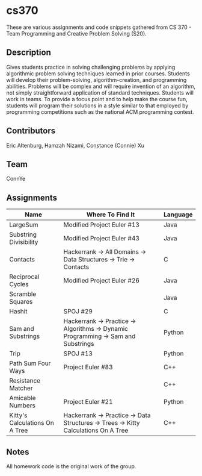# cs370

These are various assignments and code snippets gathered from CS 370 - Team Programming and Creative Problem Solving (S20).

## Description

Gives students practice in solving challenging problems by applying algorithmic problem solving techniques learned in prior courses.  Students will develop their problem-solving, algorithm-creation, and programming abilities.  Problems will be complex and will require invention of an algorithm, not simply straightforward application of standard techniques.  Students will work in teams.  To provide a focus point and to help make the course fun, students will program their solutions in a style similar to that employed by programming competitions such as the national ACM programming contest.

## Contributors 

Eric Altenburg, Hamzah Nizami, Constance (Connie) Xu

## Team

ConnYe

## Assignments 
| Name                           | Where To Find It                                                                   | Language |
|--------------------------------|------------------------------------------------------------------------------------|----------|
| LargeSum                       | Modified Project Euler #13                                                         | Java     |
| Substring Divisibility         | Modified Project Euler #43                                                         | Java     |
| Contacts                       | Hackerrank -> All Domains -> Data Structures -> Trie -> Contacts                   | C        |
| Reciprocal Cycles              | Modified Project Euler #26                                                         | Java     |
| Scramble Squares               |                                                                                    | Java     |
| Hashit                         | SPOJ #29                                                                           | C        |
| Sam and Substrings             | Hackerrank -> Practice -> Algorithms -> Dynamic Programming -> Sam and Substrings  | Python   |
| Trip                           | SPOJ #13                                                                           | Python   |
| Path Sum Four Ways             | Project Euler #83                                                                  | C++      |
| Resistance Matcher             |                                                                                    | C++      |
| Amicable Numbers               | Project Euler #21                                                                  | Python   |
| Kitty's Calculations On A Tree | Hackerrank -> Practice -> Data Structures -> Trees -> Kitty Calculations On A Tree | C++      |

## Notes 
All homework code is the original work of the group.
